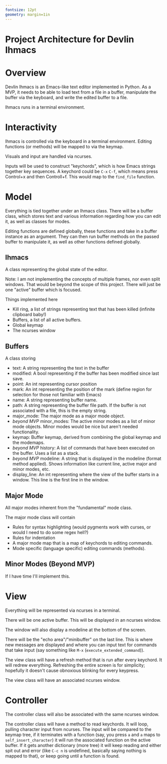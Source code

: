 ```yaml
---
fontsize: 12pt
geometry: margin=1in
---
```


# Project Architecture for Devlin Ihmacs

# Overview

Devlin Ihmacs is an Emacs-like text editor implemented in Python. As a
MVP, it needs to be able to load text from a file in a buffer,
manipulate the buffer via the keyboard, and write the edited buffer to a
file.

Ihmacs runs in a terminal environment.

# Interactivity

Ihmacs is controlled via the keyboard in a terminal environment. Editing
functions (or methods) will be mapped to via the keymap.

Visuals and input are handled via ncurses.

Inputs will be used to construct "keychords", which is how Emacs strings
together key sequences. A keychord could be `C-x` `C-f`, which means
press Control+x and then Controll+f. This would map to the `find_file`
function.

# Model

Everything is tied together under an Ihmacs class. There will be a
buffer class, which stores text and various information regarding how
you can edit it, as well as classes for modes.

Editing functions are defined globally, these functions and take in a
buffer instance as an argument. They can then run buffer methods on the
passed buffer to manipulate it, as well as other functions defined
globally.

## Ihmacs

A class representing the global state of the editor.

Note: I am not implementing the concepts of multiple frames, nor even
split windows. That would be beyond the scope of this project. There
will just be one "active" buffer which is focused.

Things implemented here

* Kill ring, a list of strings representing text that has been killed
  (infinite clipboard baby!)
* Buffers, a list of all active buffers.
* Global keymap
* The ncurses window

## Buffers

A class storing

- text: A string representing the text in the buffer
- modified: A bool representing if the buffer has been modified since
  last save.
- point: An int representing cursor position
- mark: An int representing the position of the mark (define region for
  selection for those not familiar with Emacs)
- name: A string representing buffer name.
- path: A string representing the buffer file path. If the buffer is not
  associated with a file, this is the empty string.
- major_mode: The major mode as a major mode object.
- *beyond MVP* minor_modes: The active minor modes as a list of minor
  mode objects. Minor modes would be nice but aren't needed
  functionality.
- keymap: Buffer keymap, derived from combining the global keymap and
  the modemaps.
- *beyond MVP* history: A list of commands that have been executed on the
  buffer. Uses a list as a stack.
- *beyond MVP* modeline: A string that is displayed in the modeline
  (format method applied). Shows information like current line, active
  major and minor modes, etc.
- display_line: An int representing where the view of the buffer starts
  in a window. This line is the first line in the window.

## Major Mode

All major modes inherent from the "fundamental" mode class.

The major mode class will contain

* Rules for syntax highlighting (would pygments work with curses, or
  would I need to do some regex hell?)
* Rules for indentation
* A major mode map that is a map of keychords to editing commands.
* Mode specific (language specific) editing commands (methods).

## Minor Modes (Beyond MVP)

If I have time I'll implement this.

# View

Everything will be represented via ncurses in a terminal.

There will be one active buffer. This will be displayed in an ncurses
window.

The window will also display a modeline at the bottom of the screen.

There will be the "echo area"/"minibuffer" on the last line. This is
where new messages are displayed and where you can input text for
commands that take input (say something like `M-x`
(`execute_extended_command`)).

The view class will have a refresh method that is run after every
keychord. It will redrew everything. Refreshing the entire screen is for
simplicity; hopefully it doesn't cause obnoxious blinking for every
keypress.

The view class will have an associated ncurses window.

# Controller

The controller class will also be associated with the same ncurses
window.

The controller class will have a method to read keychords. It will loop,
pulling character input from ncurses. The input will be compared to the
keymap tree, if it terminates with a function (say, you press `a` and
`a` maps to `self_insert_character`) it will run the associated function
on the active buffer. If it gets another dictionary (more tree) it will
keep reading and either spit out and error (like `C-c n` is undefined,
basically saying nothing is mapped to that), or keep going until a
function is found.
